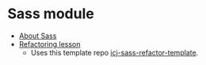 # Sass module

- [About Sass](sass-01.md)
- [Refactoring lesson](sass-02.md)
  - Uses this template repo [icj-sass-refactor-template](https://github.com/utdata/icj-sass-refactor-template).
